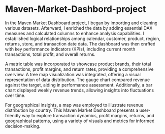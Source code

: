 # Maven-Market-Dashbord-project

In the Maven Market Dashboard project, I began by importing and cleaning various datasets. Afterward, I enriched the data by adding essential DAX measures and calculated columns to enhance analysis capabilities. I established logical relationships among calendar, customer, product, region, returns, store, and transaction date data. The dashboard was then crafted with key performance indicators (KPIs), including current month transactions, total profit, and overall returns.

A matrix table was incorporated to showcase product brands, their total transactions, profit margins, and return rates, providing a comprehensive overview. A tree map visualization was integrated, offering a visual representation of data distribution. The gauge chart compared revenue against the target, aiding in performance assessment. Additionally, a bar chart displayed weekly revenue trends, allowing insights into fluctuations over time.

For geographical insights, a map was employed to illustrate revenue distribution by country. This Maven Market Dashboard presents a user-friendly way to explore transaction dynamics, profit margins, returns, and geographical patterns, using a variety of visuals and metrics for informed decision-making.
